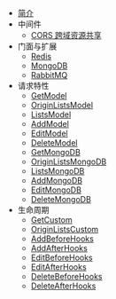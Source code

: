 * [简介](/)
* 中间件
    * [CORS 跨域资源共享](middleware/cors)
* 门面与扩展
    * [Redis](facade/redis)
    * [MongoDB](facade/mongodb)
    * [RabbitMQ](facade/rabbitmq)
* 请求特性
    * [GetModel](traits/getModel)
    * [OriginListsModel](traits/originListsModel)
    * [ListsModel](traits/listsModel)
    * [AddModel](traits/addModel)
    * [EditModel](traits/editModel)
    * [DeleteModel](traits/deleteModel)
    * [GetMongoDB](traits/getMongoDB)
    * [OriginListsMongoDB](traits/originListsMongoDB)
    * [ListsMongoDB](traits/listsMongoDB)
    * [AddMongoDB](traits/addMongoDB)
    * [EditMongoDB](traits/editMongoDB)
    * [DeleteMongoDB](traits/deleteMongoDB)
* 生命周期
    * [GetCustom](lifecycle/getCustom)
    * [OriginListsCustom](lifecycle/originListsCustom)
    * [AddBeforeHooks](lifecycle/addBeforeHooks)
    * [AddAfterHooks](lifecycle/addAfterHooks)
    * [EditBeforeHooks](lifecycle/editBeforeHooks)
    * [EditAfterHooks](lifecycle/editAfterHooks)
    * [DeleteBeforeHooks](lifecycle/deleteBeforeHooks)
    * [DeleteAfterHooks](lifecycle/deleteAfterHooks)